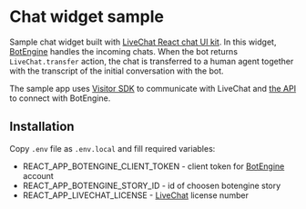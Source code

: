 # Chat widget sample
Sample chat widget built with [LiveChat React chat UI kit](https://docs.livechatinc.com/react-chat-ui-kit/). In this widget, [BotEngine](https://www.botengine.ai/) handles the incoming chats. When the bot returns `LiveChat.transfer` action, the chat is transferred to a human agent together with the transcript of the initial conversation with
the bot.

The sample app uses [Visitor SDK](https://docs.livechatinc.com/visitor-sdk/) to communicate with LiveChat and [the API](https://docs.botengine.ai/api/introduction) to connect with BotEngine.

## Installation

Copy `.env` file as `.env.local` and fill required variables:

* REACT_APP_BOTENGINE_CLIENT_TOKEN - client token for [BotEngine](https://www.botengine.ai/) account
* REACT_APP_BOTENGINE_STORY_ID - id of choosen botengine story
* REACT_APP_LIVECHAT_LICENSE - [LiveChat](https://livechatinc.com) license number

